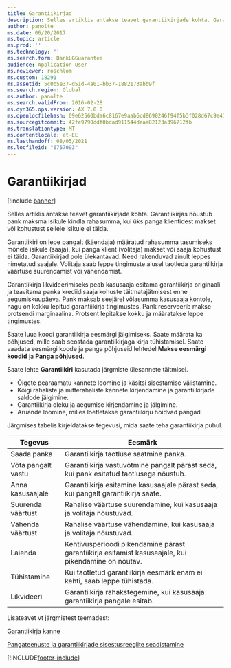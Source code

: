 ```yaml
---
title: Garantiikirjad
description: Selles artiklis antakse teavet garantiikirjade kohta. Garantiikirjas nõustub pank maksma isikule kindla rahasumma, kui üks panga klientidest makset või kohustust sellele isikule ei täida.
author: panolte
ms.date: 06/20/2017
ms.topic: article
ms.prod: ''
ms.technology: ''
ms.search.form: BankLGGuarantee
audience: Application User
ms.reviewer: roschlom
ms.custom: 18291
ms.assetid: 5c0b5e37-d51d-4a01-bb37-1882173abb9f
ms.search.region: Global
ms.author: panolte
ms.search.validFrom: 2016-02-28
ms.dyn365.ops.version: AX 7.0.0
ms.openlocfilehash: 09e62560bda6c8167e9aab6cd8690246f94f5b3f028d67c9e41a1fbba17dc499
ms.sourcegitcommit: 42fe9790ddf0bdad911544deaa82123a396712fb
ms.translationtype: MT
ms.contentlocale: et-EE
ms.lasthandoff: 08/05/2021
ms.locfileid: "6757093"
---
```

# <a name="letters-of-guarantee"></a>Garantiikirjad

[!include [banner](../includes/banner.md)]

Selles artiklis antakse teavet garantiikirjade kohta. Garantiikirjas nõustub pank maksma isikule kindla rahasumma, kui üks panga klientidest makset või kohustust sellele isikule ei täida. 

Garantiikiri on lepe pangalt (käendaja) määratud rahasumma tasumiseks mõnele isikule (saaja), kui panga klient (volitaja) makset või saaja kohustust ei täida. Garantiikirjad pole ülekantavad. Need rakenduvad ainult leppes nimetatud saajale. Volitaja saab leppe tingimuste alusel taotleda garantiikirja väärtuse suurendamist või vähendamist. 

Garantiikirja likvideerimiseks peab kasusaaja esitama garantiikirja originaali ja teavitama panka krediidisaaja kohuste täitmatajätmisest enne aegumiskuupäeva. Pank maksab seejärel võlasumma kasusaaja kontole, nagu on kokku lepitud garantiikirja tingimustes. Pank reserveerib makse protsendi marginaalina. Protsent lepitakse kokku ja määratakse leppe tingimustes. 

Saate luua koodi garantiikirja eesmärgi jälgimiseks. Saate määrata ka põhjused, mille saab seostada garantiikirjaga kirja tühistamisel. Saate vaadata eesmärgi koode ja panga põhjuseid lehtedel **Makse eesmärgi koodid** ja **Panga põhjused**. 

Saate lehte **Garantiikiri** kasutada järgmiste ülesannete täitmisel.

-   Õigete pearaamatu kannete loomine ja käsitsi sisestamise välistamine.
-   Kõigi rahaliste ja mitterahaliste kannete kirjendamine ja garantiikirjade saldode jälgimine.
-   Garantiikirja oleku ja aegumise kirjendamine ja jälgimine.
-   Aruande loomine, milles loetletakse garantiikirju hoidvad pangad.

Järgmises tabelis kirjeldatakse tegevusi, mida saate teha garantiikirja puhul.

| Tegevus              | Eesmärk                                                                                                                   |
|---------------------|---------------------------------------------------------------------------------------------------------------------------|
| Saada panka      | Garantiikirja taotluse saatmine panka.                                                                       |
| Võta pangalt vastu   | Garantiikirja vastuvõtmine pangalt pärast seda, kui pank esitatud taotlusega nõustub.                            |
| Anna kasusaajale | Garantiikirja esitamine kasusaajale pärast seda, kui pangalt garantiikirja saate.              |
| Suurenda väärtust      | Rahalise väärtuse suurendamine, kui kasusaaja ja volitaja nõustuvad.                                                  |
| Vähenda väärtust      | Rahalise väärtuse vähendamine, kui kasusaaja ja volitaja nõustuvad.                                                  |
| Laienda              | Kehtivusperioodi pikendamine pärast garantiikirja esitamist kasusaajale, kui pikendamine on nõutav. |
| Tühistamine              | Kui taotletud garantiikirja eesmärk enam ei kehti, saab leppe tühistada.                  |
| Likvideeri           | Garantiikirja rahakstegemine, kui kasusaaja garantiikirja pangale esitab.                      |


Lisateavet vt järgmistest teemadest:

[Garantiikirja kanne](tasks/letter-guarantee-transaction.md)

[Pangateenuste ja garantiikirjade sisestusreeglite seadistamine](tasks/set-up-bank-facilities-posting-profiles.md)




[!INCLUDE[footer-include](../../includes/footer-banner.md)]